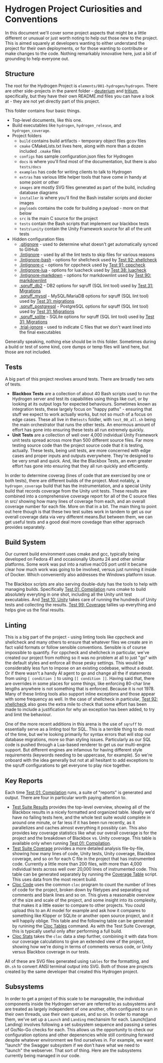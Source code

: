 # Hydrogen Project Curiosities and Conventions

In this document we'll cover some project aspects that might be a little different or unusual or just
worth noting to help out those new to the project. This is aimed squarely at developers wanting to
either understand the project for their own deployments, or for those wanting to contribute or make
changes to the code. Nothing remarkably innovative here, just a bit of grounding to help everyone out.

## Structure

The root for the Hydrogen Project is `elements/001-hydrogen/hydrogen`. There are other side-projects
in the parent folder - [deuterium](../deuterium/README.md) and [tritium](elements/001-hydrogen/tritium/README.md), specifically, but they have their own README.md files
you can have a look at - they are not yet directly part of this project.

This folder contains four basic things.

- Top-level documents, like this one.
- Build executables like `hydrogen`, `hydrogen_release`, and `hydrogen_coverage`.
- Project folders
  - `build` contains build artifacts - temporary object files gcov files
  - `cmake` CMakeLists.txt lives here, along with more than a dozen included `.cmake` files
  - `configs` has sample configuration.json files for Hydrogen
  - `docs` is where you'll find most of the documentation, but there is also `tests/docs`
  - `examples` has code for writing clients to talk to Hydrogen
  - `extras` has various little helper tools that have come in handy at some point or other
  - `images` are mostly SVG files generated as part of the build, including database diagrams
  - `installer` is where you'll find the Bash installer scripts and docker images
  - `payloads` contains the code for building a payload - more on that below
  - `src` is the main C source for the project
  - `tests` contain the Bash scripts that implement our blackbox tests
  - `tests\unity` contain the Unity Framework source for all of the unit tests
- Hidden configuration files
  - [.gitignore](.gitignore) - used to determine what doesn't get automatically synced to GitHub
  - [.lintignore](.lintignore) - used by all the lint tests to skip files for various reasons
  - [.lintignore-bash](.lintignore-bash) - options for shellcheck used by [Test 92: xhellcheck](tests/docs/test_92_shellcheck.md)
  - [.lintignore-c](.lintignore-c) - options for cppcheck used by [Test 91: cppcheck](tests/docs/test_91_cppcheck.md)
  - [.lintignore-lua](.lintignore-lua) - options for luacheck used by [Test 38: luacheck](tests/docs/test_38_luacheck.md)
  - [.lintignore-markdown](.lintignore-markdown) - options for markdownlint used by [Test 90: markdownlint](tests/docs/test_90_markdownlint.md)
  - [.sqruff_db2](.sqruff-db2) - DB2 options for sqruff (SQL lint tool) used by [Test 31: Migrations](tests/docs/test_31_migrations.md)
  - [.sqruff_mysql](.sqruff-mysql) - MySQL/MariaDB options for sqruff (SQL lint tool) used by [Test 31: migrations](tests/docs/test_31_migrations.md)
  - [.sqruff_postgresql](.sqruff-postgresql) - PostgreSQL options for sqruff (SQL lint tool) used by [Test 31: Migrations](tests/docs/test_31_migrations.md)
  - [.sqruff_sqlite](.sqruff-sqlite) - SQLite options for sqruff (SQL lint tool) used by [Test 31: Migrations](tests/docs/test_31_migrations.md)
  - [.trial-ignore](.trial-ignore) - used to indicate C files that we don't want lined into the final executables
  
Generally speaking, nothing else should be in this folder. Sometimes during a build or test of some
kind, core dumps or temp files will land here, but those are not included.

## Tests

A big part of this project revolves around tests. There are broadly two sets of tests.

- **Blackbox Tests** are a collection of about 40 Bash scripts used to run the Hydrogen server and test its capabilities using things like curl,
or by looking at its output logs for expected behaviours. Sometimes known as integration tests, these largely focus on "happy paths" - ensuring
that stuff we expect to work actually works, but not so much of a focus on edge cases. These all live in the`tests` foldler, with `test_00_all.sh`
being the main orchestrator that runs the other tests.  An enormous amount of effort has gone into ensuring these tests all run extremely quickly.
- **Unit Tests** are a collection of well over 4,000 individual Unity Framework unit tests spread across more than 500 different source files.
Far more testing source code than the project source code that it is testing, actually. These tests, being unit tests, are more concerned with edge
cases and proper inputs and outputs everywhere. They're designed to be very small and quick. And, like the Blackbox Tests, an even greater effort
has gone into ensuring that they all run quickly and efficiently.

In order to determine coverag (lines of code that are exercised by one or both tests), there are different builds of the project. Most notably,
a `hydrogen_coverage` build that has the instrumentation, and a special Unity build that records coverage from the Unity unit tests.  These results
are combined into a comprehensive coverage report for all of the C source files in src/ showing how many lines of coverage from each, and an
overall coverage number for each file. More on that in a bit. The main thing to point out here though is that these two test suites work in tandem
to get us our overall coverage data via very different means.But between them, we can get useful tests and a good deal more covedage than either
approach provides separately.

## Build System

Our current build environment uses cmake and gcc, typically being developed on Fedora 41 and occasionally Ubuntu 24 and other similar platforms.
Some work was put into a native macOS port until it became clear how much work was going to be involved, versus just running it inside of Docker.
Which conveniently also addresses the Windows platform issue.

The Blackbox scripts are also serving double-duty has the tools to help with managing builds.  Specifically
[Test 01: Compilation](tests/docs/test_01_compilation.md) runs cmake to build absolutely everyting in one shot, including all the Unity unit test
executables. And [Test 10: Unity](tests/docs/test_10_unity.md) takes care of running the hundreds of Unity tests and collecting the results.
[Test 99: Coverage](tests/docs/test_99_coverage.md) tallies up everything and helps give us the final results.

## Linting

This is a big part of the project - using linting tools like cppcheck and shellcheck and many others to ensure that whatever files we create are in
fact valid formats or follow sensible conventions. Sensible is of course impossible to quantify. For cppcheck and shellcheck in particular, we've
created our project from nothing so it was no problem at all to just "go" with the default styles and enforce all those pesky settings. This would be
considerably less fun to impose on an existing codebase, without a doubt. Or if there wasn't a handy AI agent to go and change all the if statements from
using `[ condition ]` to using `[[ condition ]]`. Having said that, there are overrides in some places for some things, like enforcing 80-char
line lengths anywhere is not something that is enforced. Because it is not 1978. Many of these linting tools also support inline exceptions and those
appear with some frequency as well. In the case of shellcheck in particular, [Test 92: xhellcheck](tests/docs/test_92_shellcheck.md) also goes the
extra mile to check that some effort has been made to include a justification for why an exception has been added, to try and limit the behaviour.

One of the more recent additions in this arena is the use of `sqruff` to essentially serve as a linting tool for SQL. This is a terrible thing to do
most of the time, but we're looking primarily for syntax errors that will stop our database migrations, more so than styling issues. Particularly as
our SQL code is pushed through a Lua-based renderer to get us our multi-engine support. But different engines are infamous for having different style
requirements (keywords needing to be uppercase, for example). So we're onboard with the idea generally but not at all hesitant to add exceptions to
the sqruff configurations to get everyone to play nice together.

## Key Reports

Each time [Test 01: Compilation](tests/docs/test_01_compilation.md) runs, a suite of "reports" is generated and output. There are four in particular
worth paying attention to.

- [Test Suite Results](images/COMPLETE.svg) provides the top-level overview, showing all of the Blackbox results in a nicely formatted and organized
table. Ideally we'd have no failing tests here, and the whole test suite would complete in around one minute, or far less if it has been run recently,
as it parallelizes and caches almost everything it possibly can. This also provides key coverage statistics like what our overall coverage is for
the project and the breakdown of Blackbox vs. Unity coverage. This table is available only when running
[Test 01: Compilation](tests/docs/test_01_compilation.md).
- [Test Suite Coverage](images/COVERAGE.svg) provides a more detailed analysis file-by-file, showing how many lines of code, Unity tests, Unity
coverage, Blackbox coverage, and so on for each C file in the project that has instrumented code.  Currently a little more than 200 files, with
more than 4,000 individual tests across well over 20,000 lines of instrumented code.  This table can be generated separately by running the
[Coverage Table](tests/docs/coverage_table.md) script. This uses data from the most recent build.
- [Cloc Code](images/CLOC_CODE.svg) uses the common `cloc` program to count the number of lines of code for the project, broken down by filetypes
and separating out comments and blank lines and so on. This gives a reasonable overview of the size and scale of the project, and some insight into
its complexity, that makes it a little easier to compare to other projects. You could upload this to an AI model for example and ask how it compares
to something like Klipper or SQLite or another open source project, and it will happily oblige. This table and the following table can be generated
by runining the [Cloc Tables](tests/docs/cloc_tables.md) command. As with the Test Suite Coverage, this is typically useful only after performing a
full build.
- [Cloc Stats](images/CLOC_STAT.svg) takes the `cloc` data a step further, combining it with data from our coverage calculations to give an extended
view of the project, showing how we're doing in terms of comments versus code, or Unity versus Blackbox coverage in our tests.

All of these are SVG files generated using `tables` for the formatting, and `Oh.sh` to convert ANSI terminal output into SVG. Both of those are
projects created by the same developer that created this Hydrogen project.

## Subsystems

In order to get a project of this scale to be manageable, the individual components inside the Hydrogen server are referred to as subsystems and
are treated as largely independent of one another, often configured to run in their own threads, use their own queues, and so on. In order to
manage them, we've set up a `Launch` and `Landing` mechansim for each. Launch((and Landing) involves following a set subsystem sequence and
passing a series of Go/No-Go checks for each. This allows us the opportunity to check our configuration options and other depenencies while still
continuing forward despite whatever environment we find ourselves in. For example, we want "launch" the Swagger subsystem if we don't have what
we need to "launch" the webserver. That sort of thing. Here are the subsystems currently being managed in our code.

